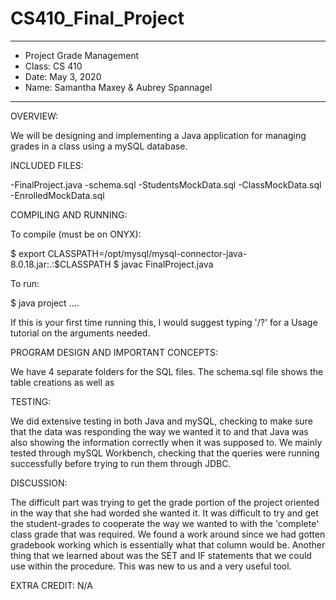 # CS410_Final_Project

****************
* Project Grade Management
* Class: CS 410
* Date: May 3, 2020
* Name: Samantha Maxey & Aubrey Spannagel
**************** 

OVERVIEW:

We will be designing and implementing a Java application for managing grades in a class using a mySQL database.

INCLUDED FILES:

-FinalProject.java
-schema.sql
-StudentsMockData.sql
-ClassMockData.sql
-EnrolledMockData.sql

COMPILING AND RUNNING:

To compile (must be on ONYX):

$ export CLASSPATH=/opt/mysql/mysql-connector-java-8.0.18.jar:.:$CLASSPATH
$ javac FinalProject.java

To run:

$ java project ....

If this is your first time running this, I would suggest typing '/?' for a Usage tutorial on the arguments needed.


PROGRAM DESIGN AND IMPORTANT CONCEPTS:

We have 4 separate folders for the SQL files. The schema.sql file shows the table creations as well as 

TESTING:

We did extensive testing in both Java and mySQL, checking to make sure that the data was responding the way we wanted it to and that Java was also showing the information correctly when it was supposed to. We mainly tested through mySQL Workbench, checking that the queries were running successfully before trying to run them through JDBC. 


DISCUSSION:
 
The difficult part was trying to get the grade portion of the project oriented in the way that she had worded she wanted it. It was difficult to try and get the student-grades to cooperate the way we wanted to with the 'complete' class grade that was required. We found a work around since we had gotten gradebook working which is essentially what that column would be. Another thing that we learned about was the SET and IF statements that we could use within the procedure. This was new to us and a very useful tool. 
 
EXTRA CREDIT:
N/A
